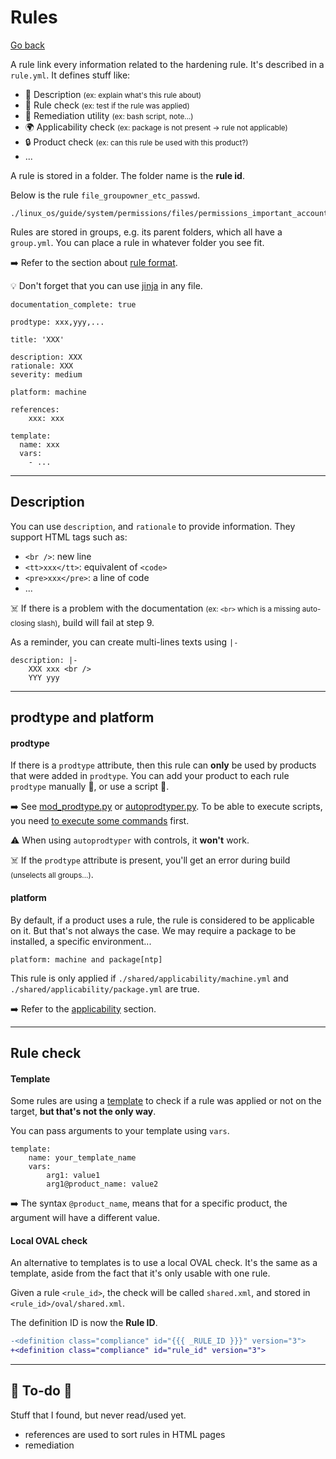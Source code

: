 # Rules

[Go back](../index.md)

<div class="row row-cols-md-2"><div>

A rule link every information related to the hardening rule. It's described in a `rule.yml`. It defines stuff like:

* 🌱 Description <small>(ex: explain what's this rule about)</small>
* 🔎 Rule check <small>(ex: test if the rule was applied)</small>
* 🧯 Remediation utility <small>(ex: bash script, note...)</small>
* 🌍 Applicability check <small>(ex: package is not present ️→ rule not applicable)</small>
* 🔒 Product check <small>(ex: can this rule be used with this product?)</small>
* ...

A rule is stored in a folder. The folder name is the **rule id**.

Below is the rule `file_groupowner_etc_passwd`.

```
./linux_os/guide/system/permissions/files/permissions_important_account_files/file_groupowner_etc_passwd/
```

Rules are stored in groups, e.g. its parent folders, which all have a `group.yml`. You can place a rule in whatever folder you see fit.

➡️ Refer to the section about [rule format](https://complianceascode.readthedocs.io/en/latest/manual/developer/06_contributing_with_content.html#rules).
</div><div>

💡 Don't forget that you can use [jinja](jinja.md) in any file.

```yaml!
documentation_complete: true

prodtype: xxx,yyy,...

title: 'XXX'

description: XXX
rationale: XXX
severity: medium

platform: machine

references:
    xxx: xxx

template:
  name: xxx
  vars:
    - ...
```
</div></div>

<hr class="sep-both">

## Description

<div class="row row-cols-md-2"><div>

You can use `description`, and `rationale` to provide information. They support HTML tags such as:

* `<br />`: new line
* `<tt>xxx</tt>`: equivalent of `<code>`
* `<pre>xxx</pre>`: a line of code
* ...

☠️ If there is a problem with the documentation <small>(ex: `<br>` which is a missing auto-closing slash)</small>, build will fail at step 9.
</div><div>

As a reminder, you can create multi-lines texts using `|-`

```yaml!
description: |-
    XXX xxx <br />
    YYY yyy
```
</div></div>

<hr class="sep-both">

## prodtype and platform

<div class="row row-cols-md-2"><div>

#### prodtype

If there is a `prodtype` attribute, then this rule can **only** be used by products that were added in `prodtype`. You can add your product to each rule `prodtype` manually 🤚, or use a script 🤖.

➡️ See [mod_prodtype.py](https://complianceascode.readthedocs.io/en/latest/manual/developer/05_tools_and_utilities.html#utils-mod-prodtype-py-programmatically-modify-prodtype-in-rule-yml) or [autoprodtyper.py](https://complianceascode.readthedocs.io/en/latest/manual/developer/05_tools_and_utilities.html#utils-autoprodtyper-py-automatically-add-product-to-prodtype). To be able to execute scripts, you need [to execute some commands](compilation.md#scripts) first.

⚠️ When using `autoprodtyper` with controls, it **won't** work.

☠️ If the `prodtype` attribute is present, you'll get an error during build <small>(unselects all groups...)</small>.
</div><div>

#### platform

By default, if a product uses a rule, the rule is considered to be applicable on it. But that's not always the case. We may require a package to be installed, a specific environment...

```yml!
platform: machine and package[ntp]
```

This rule is only applied if `./shared/applicability/machine.yml` and `./shared/applicability/package.yml` are true.

➡️ Refer to the [applicability](https://complianceascode.readthedocs.io/en/latest/manual/developer/06_contributing_with_content.html#applicability-by-cpe) section.
</div></div>

<hr class="sep-both">

## Rule check

<div class="row row-cols-md-2"><div>

#### Template

Some rules are using a [template](templates.md) to check if a rule was applied or not on the target, **but that's not the only way**.

You can pass arguments to your template using `vars`.

```yaml!
template:
    name: your_template_name
    vars:
        arg1: value1
        arg1@product_name: value2
```

➡️ The syntax `@product_name`, means that for a specific product, the argument will have a different value.
</div><div>

#### Local OVAL check

An alternative to templates is to use a local OVAL check. It's the same as a template, aside from the fact that it's only usable with one rule.

Given a rule `<rule_id>`, the check will be called `shared.xml`, and stored in `<rule_id>/oval/shared.xml`.

The definition ID is now the **Rule ID**.

```diff
-<definition class="compliance" id="{{{ _RULE_ID }}}" version="3">
+<definition class="compliance" id="rule_id" version="3">
```
</div></div>

<hr class="sep-both">

## 👻 To-do 👻

Stuff that I found, but never read/used yet.

<div class="row row-cols-md-2"><div>

* references are used to sort rules in HTML pages
* remediation
</div><div>
</div></div>